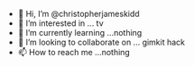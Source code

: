 - 👋 Hi, I’m @christopherjameskidd
- 👀 I’m interested in ... tv
- 🌱 I’m currently learning ...nothing
- 💞️ I’m looking to collaborate on ... gimkit hack
- 📫 How to reach me ...nothing

<!---
christopherjameskidd/christopherjameskidd is a ✨ special ✨ repository because its `README.md` (this file) appears on your GitHub profile.
You can click the Preview link to take a look at your changes.
--->
